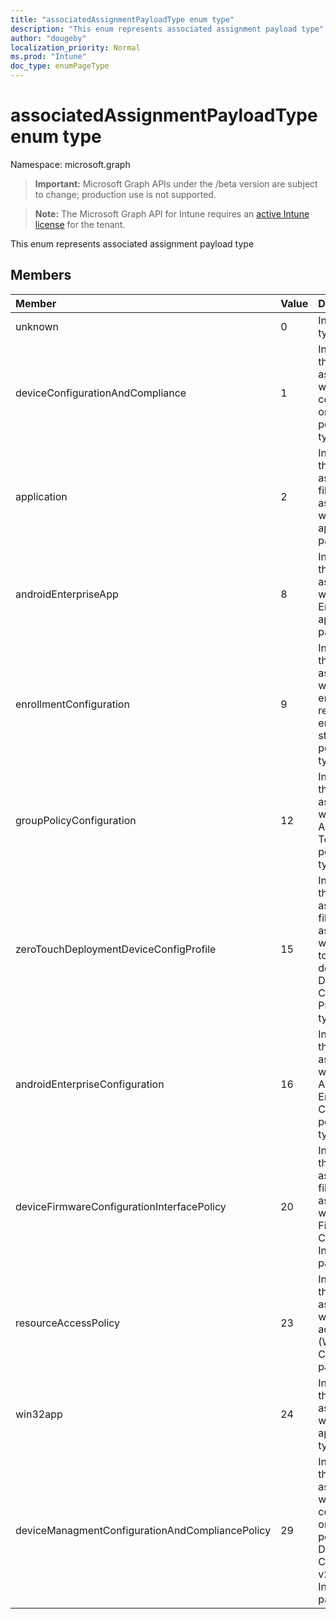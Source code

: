 ```yaml
---
title: "associatedAssignmentPayloadType enum type"
description: "This enum represents associated assignment payload type"
author: "dougeby"
localization_priority: Normal
ms.prod: "Intune"
doc_type: enumPageType
---
```


# associatedAssignmentPayloadType enum type

Namespace: microsoft.graph

> **Important:** Microsoft Graph APIs under the /beta version are subject to change; production use is not supported.

> **Note:** The Microsoft Graph API for Intune requires an [active Intune license](https://go.microsoft.com/fwlink/?linkid=839381) for the tenant.

This enum represents associated assignment payload type

## Members
|Member|Value|Description|
|:---|:---|:---|
|unknown|0|Invalid payload type|
|deviceConfigurationAndCompliance|1|Indicates that this filter is associated with a configuration or compliance policy payload type|
|application|2|Indicates that this assignment filter is associated with an application payload type|
|androidEnterpriseApp|8|Indicates that this filter is associated with a Android Enterprise application payload type|
|enrollmentConfiguration|9|Indicates that this filter is associated with an enrollment restriction or enrollment status page policy payload type|
|groupPolicyConfiguration|12|Indicates that this filter is associated with an Administrative Template policy payload type|
|zeroTouchDeploymentDeviceConfigProfile|15|Indicates that this assignment filter is associated with Zero touch deployment Device Configuration Profile payload type|
|androidEnterpriseConfiguration|16|Indicates that this filter is associated with an Android Enterprise Configuration policy payload type|
|deviceFirmwareConfigurationInterfacePolicy|20|Indicates that this assignment filter is associated with Device Firmware Configuration Interface(DCFI) payload type|
|resourceAccessPolicy|23|Indicates that this filter is associated with a resource access policy (Wifi, VPN, Certificate) payload type|
|win32app|24|Indicates that this filter is associated with a Win32 app payload type|
|deviceManagmentConfigurationAndCompliancePolicy|29|Indicates that this filter is associated with a configuration or compliance policy on Device Configuration v2 Infrastructure payload type|




